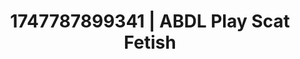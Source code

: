 ---
categories:
- Face fucking
- Footjob
- NSFW AI art
- Full-body chills
- Erotic oil massage
image: /assets/images/1747787899341.jpg
layout: post
seo:
  description: Featured content with high-quality ABDL Play, Scat Fetish. HD images
    available.
  keywords: ABDL Play, Scat Fetish
  og_image: /assets/images/1747787899341.jpg
  schema_type: VisualArtwork
tags:
- ABDL Play
- '#1747787899341'
- Scat Fetish
title: 1747787899341 | ABDL Play Scat Fetish
---